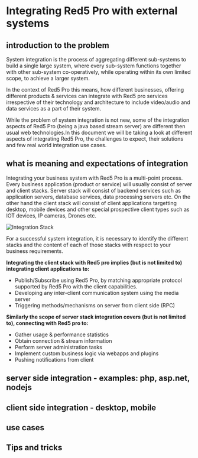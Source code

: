 # Integrating Red5 Pro with external systems

## introduction to the problem

System integration is the process of aggregating different sub-systems to build a single large system, where every sub-system functions together with other sub-system co-operatively, while operating within its own limited scope, to achieve a larger system.

In the context of Red5 Pro this means, how different businesses, offering different products & services can integrate with Red5 pro services irrespective of their technology and architecture to include video/audio and data services as a part of their system.

While the problem of system integration is not new, some of the integration aspects of Red5 Pro (being a java based stream server) are different then usual web technologies.In this document we will be taking a look at different aspects of integrating Red5 Pro, the challenges to expect, their solutions and few real world integration use cases.

## what is meaning and expectations of integration

Integrating your business system with Red5 Pro is a multi-point process. Every business application (product or service) will usually consist of server and client stacks. Server stack will consist of backend services such as application servers, database services, data processing servers etc. On the other hand the client stack will consist of client applications targetting desktop, mobile devices and other special prospective client types such as IOT devices, IP cameras, Drones etc.

![Integration Stack](images/business-stack.png)

For a successful system integration, it is necessary to identify the different stacks and the content of each of those stacks with respect to your business requirements. 

**Integrating the client stack with Red5 pro implies (but is not limited to) integrating client applications to:**

* Publish/Subscribe using Red5 Pro, by matching appropriate protocol supported by Red5 Pro with the client capabilities.
* Developing any inter-client communication system using the media server
* Triggering methods/mechanisms on server from client side (RPC)

**Similarly the scope of server stack integration covers (but is not limited to), connecting with Red5 pro to:**

* Gather usage  & performance statistics
* Obtain connection & stream information
* Perform server administration tasks
* Implement custom business logic via webapps and plugins
* Pushing notifications from client


## server side integration - examples: php, asp.net, nodejs


## client side integration - desktop, mobile


## use cases


## Tips and tricks

